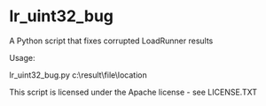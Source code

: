 lr_uint32_bug
=============

A Python script that fixes corrupted LoadRunner results

Usage:

lr_uint32_bug.py c:\result\file\location

This script is licensed under the Apache license - see LICENSE.TXT
